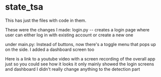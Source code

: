 # state_tsa

This has just the files with code in them.

These were the changes I made:
  login.py -- creates a login page where user can either log in with existing account or create a new one

under main.py:
  Instead of buttons, now there's a toggle menu that pops up on the side.
  I added a dashboard screen too

Here is a link to a youtube video with a screen recording of the overall app just so you could see how it looks
  it only mainly showed the login screens and dashboard
  I didn't really change anything to the detection part
